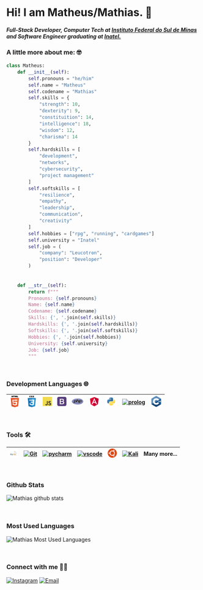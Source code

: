 <h1>Hi! I am Matheus/Mathias. 👋</h1>

<h4><em>Full-Stack Developer, Computer Tech at <a href='https://portal.poa.ifsuldeminas.edu.br/'>Instituto Federal do Sul de Minas</a> and Software Engineer graduating at <a href='https://inatel.br/'>Inatel.</a></em></h4>


### A little more about me: 🤓

```python
class Matheus:
    def __init__(self):
        self.pronouns = "he/him"
        self.name = "Matheus"
        self.codename = "Mathias"
        self.skills = {
            "strength": 10, 
            "dexterity": 9,
            "constituition": 14,
            "intelligence": 18, 
            "wisdom": 12, 
            "charisma": 14
        }
        self.hardskills = [
            "development",
            "networks",
            "cybersecurity",
            "project management"
        ]
        self.softskills = [
            "resilience",
            "empathy",
            "leadership",
            "communication",
            "creativity"
        ]
        self.hobbies = ["rpg", "running", "cardgames"]
        self.university = "Inatel"
        self.job = (
            "company": "Leucotron",
            "position": "Developer"
        )


    def __str__(self):
        return f"""
        Pronouns: {self.pronouns}
        Name: {self.name}
        Codename: {self.codename}
        Skills: {', '.join(self.skills)}
        Hardskills: {', '.join(self.hardskills)}
        Softskills: {', '.join(self.softskills)}
        Hobbies: {', '.join(self.hobbies)}
        University: {self.university}
        Job: {self.job}
        """
```

<br>

### Development Languages 🌐

| [<img src="https://raw.githubusercontent.com/github/explore/80688e429a7d4ef2fca1e82350fe8e3517d3494d/topics/html/html.png" alt="HTML5" width="30">](https://developer.mozilla.org/pt-BR/docs/Web/HTML) | [<img src="https://raw.githubusercontent.com/github/explore/80688e429a7d4ef2fca1e82350fe8e3517d3494d/topics/css/css.png" alt="CSS3" width="30">](https://developer.mozilla.org/pt-BR/docs/Web/CSS) | [<img src="https://raw.githubusercontent.com/github/explore/80688e429a7d4ef2fca1e82350fe8e3517d3494d/topics/javascript/javascript.png" alt="JavaScript" width="24">](https://developer.mozilla.org/pt-BR/docs/Web/JavaScript) | [<img src="https://raw.githubusercontent.com/github/explore/80688e429a7d4ef2fca1e82350fe8e3517d3494d/topics/bootstrap/bootstrap.png" alt="Bootstrap" width="24">](https://getbootstrap.com/) | [<img src="https://raw.githubusercontent.com/github/explore/80688e429a7d4ef2fca1e82350fe8e3517d3494d/topics/php/php.png" alt="PHP" width="30">](https://php.net/) | [<img src="https://raw.githubusercontent.com/github/explore/80688e429a7d4ef2fca1e82350fe8e3517d3494d/topics/angular/angular.png" alt="Angular" width="30">](https://angular.dev/) | [<img src="https://raw.githubusercontent.com/github/explore/80688e429a7d4ef2fca1e82350fe8e3517d3494d/topics/python/python.png" alt="python" width="30">](https://www.python.org/) | [<img src="https://plugins.jetbrains.com/files/13954/290585/icon/pluginIcon.svg" alt="prolog" width="30">](https://www.swi-prolog.org/) |  [<img src="https://raw.githubusercontent.com/github/explore/180320cffc25f4ed1bbdfd33d4db3a66eeeeb358/topics/cpp/cpp.png" alt="cpp" width="30">](https://www.dio.me/articles/c-o-que-e-e-por-que-voce-precisa-aprender-essa-linguagem) |
|---|---|---|---|---|---|---|---|---|

<br>

### Tools 🛠️

| [<img src="https://raw.githubusercontent.com/github/explore/80688e429a7d4ef2fca1e82350fe8e3517d3494d/topics/mysql/mysql.png" alt="mysql" width="24">](https://www.mysql.com/) | [<img src="https://github.githubassets.com/assets/GitHub-Mark-ea2971cee799.png" alt="Git" width="24">](https://github.com/) |  [<img src="https://upload.wikimedia.org/wikipedia/commons/1/1d/PyCharm_Icon.svg" alt="pycharm" width="24">](https://www.jetbrains.com/pycharm/) | [<img src="https://upload.wikimedia.org/wikipedia/commons/thumb/2/2d/Visual_Studio_Code_1.18_icon.svg/1200px-Visual_Studio_Code_1.18_icon.svg.png" alt="vscode" width="24">](https://code.visualstudio.com/) | [<img src="https://raw.githubusercontent.com/github/explore/80688e429a7d4ef2fca1e82350fe8e3517d3494d/topics/ubuntu/ubuntu.png" alt="Ubuntu" width="24">](https://ubuntu.com/)  |  [<img src="https://www.kali.org/docs/policy/trademark/kali-tm.png" alt="Kali" width="34">](https://www.kali.org/) | Many more...
|---|---|---|---|---|---|---|

<br>

### Github Stats
![Mathias github stats](https://github-readme-stats.vercel.app/api?username=titiomathias&show_icons=true&title_color=blue&icon_color=ADD8E6&text_color=9f9f9f&bg_color=151515)

<br>

### Most Used Languages
![Mathias Most Used Languages](https://github-readme-stats.vercel.app/api/top-langs/?username=titiomathias&layout=compact)

<br>

### Connect with me 🤝🏻

<p>
<a href="https://www.instagram.com/matheuz_alencar/" target="_blank"><img alt="Instagram" src="https://img.shields.io/badge/Instagram-matheuz_alencar-blue?style=flat&logo=instagram"></a>
<a href="mailto:matheusdealencar.contato@gmail.com"><img alt="Email" src="https://img.shields.io/badge/Email-matheusdealencar.contato@gmail.com-blue?style=flat&logo=gmail"></a>
</p>
